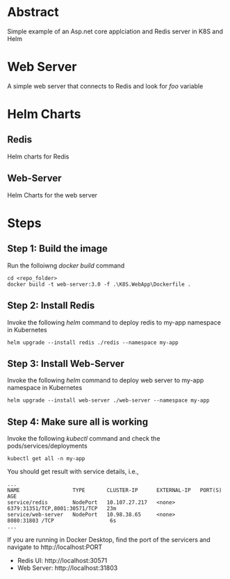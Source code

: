 # Abstract
Simple example of an Asp.net core applciation and Redis server in K8S and Helm 

# Web Server
A simple web server that connects to Redis and look for _foo_ variable

# Helm Charts
## Redis
Helm charts for Redis

## Web-Server
Helm Charts for the web server

# Steps
## Step 1: Build the image
Run the folloiwng _docker build_ command
```
cd <repo_folder>
docker build -t web-server:3.0 -f .\K8S.WebApp\Dockerfile .
```

## Step 2: Install Redis
Invoke the following _helm_ command to deploy redis to my-app namespace in Kubernetes

```
helm upgrade --install redis ./redis --namespace my-app
```

## Step 3: Install Web-Server
Invoke the following _helm_ command to deploy web server to my-app namespace in Kubernetes

```
helm upgrade --install web-server ./web-server --namespace my-app
```

## Step 4: Make sure all is working
Invoke the following _kubectl_ command and check the pods/services/deployments
```
kubectl get all -n my-app
``` 
You should get result with service details, i.e.,
```
...
NAME                 TYPE       CLUSTER-IP      EXTERNAL-IP   PORT(S)                         AGE
service/redis        NodePort   10.107.27.217   <none>        6379:31351/TCP,8001:30571/TCP   23m
service/web-server   NodePort   10.98.38.65     <none>        8080:31803 /TCP                  6s
...
```
If you are running in Docker Desktop, find the port of the servicers and navigate to http://localhost:PORT

- Redis UI: http://localhost:30571
- Web Server: http://localhost:31803